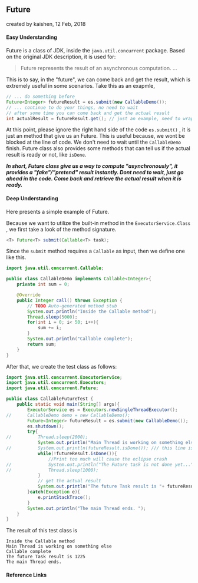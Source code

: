 ## Future 

created by kaishen, 12 Feb, 2018

#### Easy Understanding

Future is a class of JDK, inside the `java.util.concurrent` package. Based on the original JDK description, it is used for:

> Future represents the result of an asynchronous computation. ... 

This is to say, in the "future", we can come back and get the result, which is extremely useful in some scenarios. Take this as an exapmle,

```java
// ... do something before
Future<Integer> futureResult = es.submit(new CallableDemo());
// ... continue to do your things, no need to wait
// after some time you can come back and get the actual result
int actualResult = futureResult.get(); // just an example, need to wrap it in try-catch
```

At this point, please ignore the right hand side of the code `es.submit()` , it is just an method that give us an Future. This is useful because, we wont be blocked at the line of code. We don't need to wait until the `CallableDemo` finish. Future class also provides some methods that can tell us if the actual result is ready or not, like `isDone`. 

***In short, Future class give us a way to compute "asynchronously", it provides a "fake"/"pretend" result instantly. Dont need to wait, just go ahead in the code. Come back and retrieve the actual result when it is ready.***



#### Deep Understanding

Here presents a simple example of Future.

Because we want to utilize the built-in method in the `ExecutorService.Class` , we first take a look of the method signature.

```java
<T> Future<T> submit(Callable<T> task);
```

Since the `submit` method requires a `Callable` as input, then we define one like this.

```java
import java.util.concurrent.Callable;

public class CallableDemo implements Callable<Integer>{
	private int sum = 0;

	@Override
	public Integer call() throws Exception {
		// TODO Auto-generated method stub
		System.out.println("Inside the Callable method");
		Thread.sleep(5000);
		for(int i = 0; i< 50; i++){
			sum += i;
		}
		System.out.println("Callable complete");
		return sum;
	}
}
```

After that, we create the test class as follows:

```java
import java.util.concurrent.ExecutorService;
import java.util.concurrent.Executors;
import java.util.concurrent.Future;

public class CallableFutureTest {
	public static void main(String[] args){
		ExecutorService es = Executors.newSingleThreadExecutor();
//		CallableDemo demo = new CallableDemo();
		Future<Integer> futureResult = es.submit(new CallableDemo());
		es.shutdown();
		try{
//			Thread.sleep(2000);
			System.out.println("Main Thread is working on something else");
//			System.out.println(futureResult.isDone()); /// this line is ok
			while(!futureResult.isDone()){
				//Print too much will cause the eclipse crash
//				System.out.println("The Future task is not done yet..."); 
//				Thread.sleep(1000);
			}
            // get the actual result
			System.out.println("The future Task result is "+ futureResult.get());
		}catch(Exception e){
			e.printStackTrace();
		}
		System.out.println("The main Thread ends. ");
	}
}
```

The result of this test class is

```
Inside the Callable method
Main Thread is working on something else
Callable complete
The future Task result is 1225
The main Thread ends. 
```



#### Reference Links

[](http://blog.csdn.net/javazejian/article/details/50896505)



